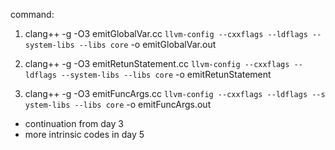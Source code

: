 command:
1. clang++ -g -O3 emitGlobalVar.cc `llvm-config --cxxflags --ldflags --
system-libs --libs core` -o emitGlobalVar.out

2. clang++ -g -O3 emitRetunStatement.cc `llvm-config --cxxflags --ldflags --system-libs --libs core` -o emitRetunStatement

3. clang++ -g -O3 emitFuncArgs.cc `llvm-config --cxxflags --ldflags --s
ystem-libs --libs core` -o emitFuncArgs.out

- continuation from day 3 
- more intrinsic codes in day 5